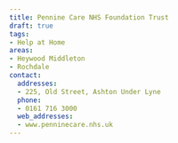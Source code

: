 ```yaml
---
title: Pennine Care NHS Foundation Trust
draft: true
tags:
- Help at Home
areas:
- Heywood Middleton
- Rochdale
contact:
  addresses:
  - 225, Old Street, Ashton Under Lyne
  phone:
  - 0161 716 3000
  web_addresses:
  - www.penninecare.nhs.uk
---
```


